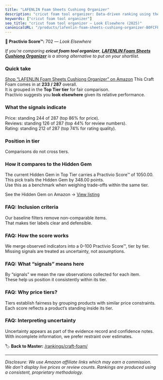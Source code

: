 ```yaml
---
title: "LAFENLIN Foam Sheets Cushiong Organizer"
description: "cricut foam tool organizer: Data-driven ranking using the Practivio Score™. Positioned by quality, value, demand, findability, momentum."
keywords: ["cricut foam tool organizer"]
seo_title: "cricut foam tool organizer — Look Elsewhere (2025)"
canonicalURL: "/products/lafenlin-foam-sheets-cushiong-organizer-B0FCFPV7BT/"
---
```


**🚫 Practivio Score™:** 702 — _Look Elsewhere_


*If you're comparing **cricut foam tool organizer**, **[LAFENLIN Foam Sheets Cushiong Organizer](https://www.amazon.com/dp/B0FCFPV7BT?tag=practivio-20)** is a strong alternative to put on your shortlist.*
### Quick take
[Shop “LAFENLIN Foam Sheets Cushiong Organizer” on Amazon](https://www.amazon.com/dp/B0FCFPV7BT?tag=practivio-20)
This Craft Foam comes in at **233 / 287** overall.  
It is grouped in the **Top Tier tier** for fair comparison.  
Practivio suggests you **look elsewhere** given its relative performance.

### What the signals indicate
Price: standing 244 of 287 (top 86% for price).  
Reviews: standing 126 of 287 (top 44% for review numbers).  
Rating: standing 212 of 287 (top 74% for rating quality).  

### Position in tier
Comparisons do not cross tiers.

### How it compares to the Hidden Gem
The current Hidden Gem in Top Tier carries a Practivio Score™ of 1050.00.  
This pick trails the Hidden Gem by 348.00 points.  
Use this as a benchmark when weighing trade-offs within the same tier.  

See the Hidden Gem on Amazon → [View listing](https://www.amazon.com/dp/B07S6ZY5J9?tag=practivio-20)

### FAQ: Inclusion criteria
Our baseline filters remove non-comparable items.  
That makes tier labels clear and defensible.

### FAQ: How the score works
We merge observed indicators into a 0–100 Practivio Score™, tier by tier.  
Missing signals are treated as uncertainty, not assumptions.

### FAQ: What “signals” means here
By “signals” we mean the raw observations collected for each item.  
These help us position it consistently within its tier.

### FAQ: Why price tiers?
Tiers establish fairness by grouping products with similar price constraints.  
Each score reflects a product’s standing inside its tier.

### FAQ: Interpreting uncertainty
Uncertainty appears as part of the evidence record and confidence notes.  
With incomplete information, we prefer restraint over estimates.


🏷️ **Back to Master:** [/rankings/craft-foam/](/rankings/craft-foam/)

---
_Disclosure: We use Amazon affiliate links which may earn a commission. We don’t display live prices or review counts. Rankings are produced using a consistent, proprietary methodology._

